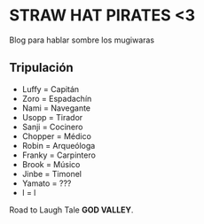 # STRAW HAT PIRATES <3
Blog para hablar sombre los mugiwaras

## Tripulación
* Luffy = Capitán
* Zoro = Espadachín
* Nami = Navegante
* Usopp = Tirador
* Sanji = Cocinero
* Chopper = Médico
* Robin = Arqueóloga
* Franky = Carpintero
* Brook = Músico
* Jinbe = Timonel
* Yamato = ???
* l = l

Road to Laugh Tale **GOD VALLEY**.
